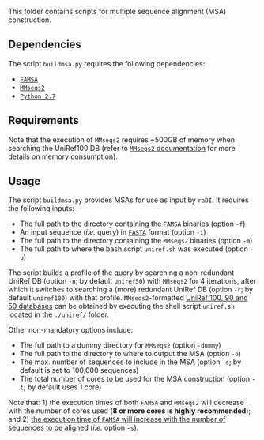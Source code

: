This folder contains scripts for multiple sequence alignment (MSA) construction.

## Dependencies
The script `buildmsa.py` requires the following dependencies:
* [`FAMSA`](http://sun.aei.polsl.pl/REFRESH/famsa)
* [`MMseqs2`](https://github.com/soedinglab/mmseqs2)
* [`Python 2.7`](https://www.python.org/download/releases/2.7/)

## Requirements
Note that the execution of `MMseqs2` requires ~500GB of memory when searching the UniRef100 DB (refer to [`MMseqs2` documentation](https://github.com/soedinglab/mmseqs2/wiki#memory-consumption) for more details on memory consumption).

## Usage
The script `buildmsa.py` provides MSAs for use as input by `raDI`. It requires the following inputs:
* The full path to the directory containing the `FAMSA` binaries (option `-f`)
* An input sequence (*i.e.* query) in [`FASTA`](https://en.wikipedia.org/wiki/FASTA_format) format (option `-i`)
* The full path to the directory containing the `MMseqs2` binaries (option `-m`)
* The full path to where the bash script `uniref.sh` was executed (option `-u`)

The script builds a profile of the query by searching a non-redundant UniRef DB (option `-n`; by default `uniref50`) with `MMseqs2` for 4 iterations, after which it switches to searching a (more) redundant UniRef DB (option `-r`; by default `uniref100`) with that profile. `MMseqs2`-formatted [UniRef 100, 90 and 50 databases](https://www.uniprot.org/help/uniref) can be obtained by executing the shell script `uniref.sh` located in the `./uniref/` folder.

Other non-mandatory options include:
* The full path to a dummy directory for `MMseqs2` (option `-dummy`)
* The full path to the directory to where to output the MSA (option `-o`)
* The max. number of sequences to include in the MSA (option `-s`; by default is set to 100,000 sequences)
* The total number of cores to be used for the MSA construction (option `-t`; by default uses 1 core)

Note that: 1) the execution times of both `FAMSA` and `MMseqs2` will decrease with the number of cores used (**8 or more cores is highly recommended**); and 2) [the execution time of `FAMSA` will increase with the number of sequences to be aligned](https://www.nature.com/articles/srep33964/figures/3) (*i.e.* option `-s`).